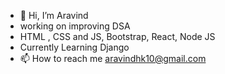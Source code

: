- 👋 Hi, I’m Aravind
- working on improving DSA
- HTML , CSS and JS, Bootstrap, React, Node JS
- Currently Learning Django
- 📫 How to reach me aravindhk10@gmail.com
